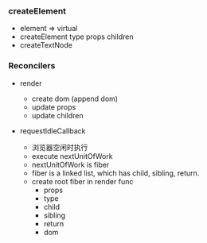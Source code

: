 
### createElement

* element => virtual
* createElement   type props children
* createTextNode 

### Reconcilers

* render
    * create dom (append dom)
    * update props
    * update children

* requestIdleCallback
    * 浏览器空闲时执行
    * execute nextUnitOfWork
    * nextUnitOfWork is fiber
    * fiber is a linked list, which has child, sibling, return.
    * create root fiber in render func
        * props
        * type
        * child
        * sibling
        * return
        * dom

